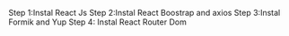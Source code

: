 Step 1:Instal React Js
Step 2:Instal React Boostrap and axios
Step 3:Instal Formik and Yup
Step 4: Instal React Router Dom

